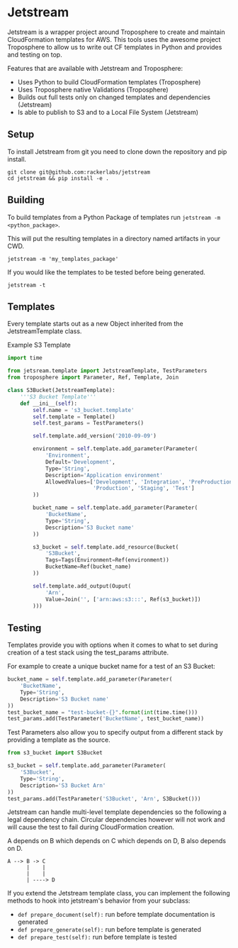 # Jetstream

Jetstream is a wrapper project around Troposphere to create and maintain
CloudFormation templates for AWS. This tools uses the awesome project
Troposphere to allow us to write out CF templates in Python and provides
and testing on top.

Features that are available with Jetstream and Troposphere:

- Uses Python to build CloudFormation templates (Troposphere)
- Uses Troposphere native Validations (Troposphere)
- Builds out full tests only on changed templates and dependencies (Jetstream)
- Is able to publish to S3 and to a Local File System (Jetstream)

## Setup

To install Jetstream from git you need to clone down the repository and
pip install.

```shell
git clone git@github.com:rackerlabs/jetstream
cd jetstream && pip install -e .
```

## Building

To build templates from a Python Package of templates
run `jetstream -m <python_package>`.

This will put the resulting templates in a directory named artifacts
in your CWD.

```shell
jetstream -m 'my_templates_package'
```

If you would like the templates to be tested before being generated.

```shell
jetstream -t
```

## Templates

Every template starts out as a new Object inherited from the JetstreamTemplate
class.

Example S3 Template

```python
import time

from jetsream.template import JetstreamTemplate, TestParameters
from troposphere import Parameter, Ref, Template, Join

class S3Bucket(JetstreamTemplate):
    '''S3 Bucket Template'''
    def __ini__(self):
        self.name = 's3_bucket.template'
        self.template = Template()
        self.test_params = TestParameters()

        self.template.add_version('2010-09-09')

        environment = self.template.add_parameter(Parameter(
            'Environment',
            Default='Development',
            Type='String',
            Description='Application environment'
            AllowedValues=['Development', 'Integration', 'PreProduction',
                           'Production', 'Staging', 'Test']
        ))

        bucket_name = self.template.add_parameter(Parameter(
            'BucketName',
            Type='String',
            Description='S3 Bucket name'
        ))

        s3_bucket = self.template.add_resource(Bucket(
            'S3Bucket',
            Tags=Tags(Environment=Ref(environment))
            BucketName=Ref(bucket_name)
        ))

        self.template.add_output(Ouput(
            'Arn',
            Value=Join('', ['arn:aws:s3:::', Ref(s3_bucket)])
        )))
```

## Testing

Templates provide you with options when it comes to what to set
during creation of a test stack using the test_params attribute.

For example to create a unique bucket name for a test of an
S3 Bucket:

```python
bucket_name = self.template.add_parameter(Parameter(
    'BucketName',
    Type='String',
    Description='S3 Bucket name'
))
test_bucket_name = "test-bucket-{}".format(int(time.time()))
test_params.add(TestParameter('BucketName', test_bucket_name))
```

Test Parameters also allow you to specify output from a
different stack by providing a template as the source.

```python
from s3_bucket import S3Bucket

s3_bucket = self.template.add_parameter(Parameter(
    'S3Bucket',
    Type='String',
    Description='S3 Bucket Arn'
))
test_params.add(TestParameter('S3Bucket', 'Arn', S3Bucket()))
```

Jetstream can handle multi-level template dependencies so the following
a legal dependency chain. Circular dependencies however will not work
and will cause the test to fail during CloudFormation creation.

A depends on B which depends on C which depends on D, B also depends on D.

```text
A --> B -> C
      |    |
      |    |
      | ----> D
```

If you extend the Jetstream template class, you can implement the following
methods to hook into jetstream's behavior from your subclass:

- `def prepare_document(self):` run before template documentation is generated
- `def prepare_generate(self):` run before template is generated
- `def prepare_test(self):` run before template is tested
